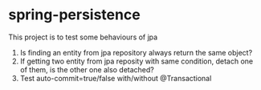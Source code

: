 # spring-persistence

This project is to test some behaviours of jpa
1. Is finding an entity from jpa repository always return the same object?
2. If getting two entity from jpa reposity with same condition, detach one of them, is the other one also detached?
3. Test auto-commit=true/false with/without @Transactional 
